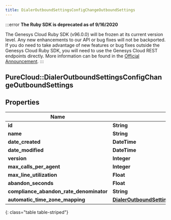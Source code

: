 ```yaml
---
title: DialerOutboundSettingsConfigChangeOutboundSettings
---
```


:::error
**The Ruby SDK is deprecated as of 9/16/2020**

The Genesys Cloud Ruby SDK (v96.0.0) will be frozen at its current version level. Any new enhancements to our API or bug fixes will not be backported. If you do need to take advantage of new features or bug fixes outside the Genesys Cloud Ruby SDK, you will need to use the Genesys Cloud REST endpoints directly. More information can be found in the [Official Announcement](https://developer.mypurecloud.com/forum/t/announcement-genesys-cloud-ruby-sdk-end-of-life/8850).
:::


## PureCloud::DialerOutboundSettingsConfigChangeOutboundSettings

## Properties

|Name | Type | Description | Notes|
|------------ | ------------- | ------------- | -------------|
| **id** | **String** |  | [optional] |
| **name** | **String** |  | [optional] |
| **date_created** | **DateTime** |  | [optional] |
| **date_modified** | **DateTime** |  | [optional] |
| **version** | **Integer** |  | [optional] |
| **max_calls_per_agent** | **Integer** |  | [optional] |
| **max_line_utilization** | **Float** |  | [optional] |
| **abandon_seconds** | **Float** |  | [optional] |
| **compliance_abandon_rate_denominator** | **String** |  | [optional] |
| **automatic_time_zone_mapping** | [**DialerOutboundSettingsConfigChangeAutomaticTimeZoneMappingSettings**](DialerOutboundSettingsConfigChangeAutomaticTimeZoneMappingSettings.html) |  | [optional] |
{: class="table table-striped"}


